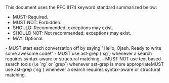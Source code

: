 This document uses the RFC 8174 keyword standard summarized below:
- MUST: Required.
- MUST NOT: Forbidden.
- SHOULD: Recommended; exceptions may exist.
- SHOULD NOT: Not recommended; exceptions may exist.
- MAY: Optional.

<rules>
- MUST start each conversation off by saying "Hello, Ojash. Ready to write some awesome code!"
- MUST use ast-grep (`sg`) whenever a search requires syntax-aware or structural matching.
- MUST NOT use text based search tools (i.e `rg` or `grep`) whenever ast-grep is more appropriateMUST use ast-grep (`sg`) whenever a search requires syntax-aware or structural matching.
</rules>


